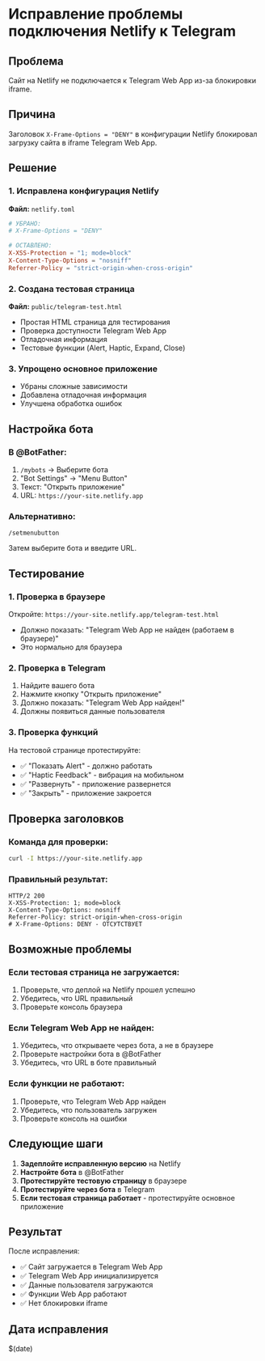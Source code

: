 # Исправление проблемы подключения Netlify к Telegram

## Проблема
Сайт на Netlify не подключается к Telegram Web App из-за блокировки iframe.

## Причина
Заголовок `X-Frame-Options = "DENY"` в конфигурации Netlify блокировал загрузку сайта в iframe Telegram Web App.

## Решение

### 1. Исправлена конфигурация Netlify
**Файл:** `netlify.toml`
```toml
# УБРАНО:
# X-Frame-Options = "DENY"

# ОСТАВЛЕНО:
X-XSS-Protection = "1; mode=block"
X-Content-Type-Options = "nosniff"
Referrer-Policy = "strict-origin-when-cross-origin"
```

### 2. Создана тестовая страница
**Файл:** `public/telegram-test.html`
- Простая HTML страница для тестирования
- Проверка доступности Telegram Web App
- Отладочная информация
- Тестовые функции (Alert, Haptic, Expand, Close)

### 3. Упрощено основное приложение
- Убраны сложные зависимости
- Добавлена отладочная информация
- Улучшена обработка ошибок

## Настройка бота

### В @BotFather:
1. `/mybots` → Выберите бота
2. "Bot Settings" → "Menu Button"
3. Текст: "Открыть приложение"
4. URL: `https://your-site.netlify.app`

### Альтернативно:
```
/setmenubutton
```
Затем выберите бота и введите URL.

## Тестирование

### 1. Проверка в браузере
Откройте: `https://your-site.netlify.app/telegram-test.html`
- Должно показать: "Telegram Web App не найден (работаем в браузере)"
- Это нормально для браузера

### 2. Проверка в Telegram
1. Найдите вашего бота
2. Нажмите кнопку "Открыть приложение"
3. Должно показать: "Telegram Web App найден!"
4. Должны появиться данные пользователя

### 3. Проверка функций
На тестовой странице протестируйте:
- ✅ "Показать Alert" - должно работать
- ✅ "Haptic Feedback" - вибрация на мобильном
- ✅ "Развернуть" - приложение развернется
- ✅ "Закрыть" - приложение закроется

## Проверка заголовков

### Команда для проверки:
```bash
curl -I https://your-site.netlify.app
```

### Правильный результат:
```
HTTP/2 200
X-XSS-Protection: 1; mode=block
X-Content-Type-Options: nosniff
Referrer-Policy: strict-origin-when-cross-origin
# X-Frame-Options: DENY - ОТСУТСТВУЕТ
```

## Возможные проблемы

### Если тестовая страница не загружается:
1. Проверьте, что деплой на Netlify прошел успешно
2. Убедитесь, что URL правильный
3. Проверьте консоль браузера

### Если Telegram Web App не найден:
1. Убедитесь, что открываете через бота, а не в браузере
2. Проверьте настройки бота в @BotFather
3. Убедитесь, что URL в боте правильный

### Если функции не работают:
1. Проверьте, что Telegram Web App найден
2. Убедитесь, что пользователь загружен
3. Проверьте консоль на ошибки

## Следующие шаги

1. **Задеплойте исправленную версию** на Netlify
2. **Настройте бота** в @BotFather
3. **Протестируйте тестовую страницу** в браузере
4. **Протестируйте через бота** в Telegram
5. **Если тестовая страница работает** - протестируйте основное приложение

## Результат
После исправления:
- ✅ Сайт загружается в Telegram Web App
- ✅ Telegram Web App инициализируется
- ✅ Данные пользователя загружаются
- ✅ Функции Web App работают
- ✅ Нет блокировки iframe

## Дата исправления
$(date) 